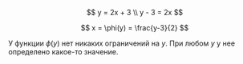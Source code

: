 $$ y = 2x + 3 \\ y - 3 = 2x $$

$$ x = \phi(y) = \frac{y-3}{2} $$

У функции $\phi(y)$ нет никаких ограничений на $y$. При любом $y$ у нее определено какое-то значение.
